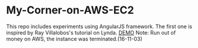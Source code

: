 # My-Corner-on-AWS-EC2
This repo includes experiments using AngularJS framework.
The first one is inspired by Ray Villalobos's tutorial on Lynda.
[DEMO](http://52.35.11.34)
Note: Run out of money on AWS, the instance was terminated.(16-11-03)
